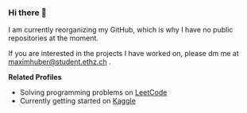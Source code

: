 ### Hi there 👋

I am currently reorganizing my GitHub, which is why I have no public repositories at the moment.

If you are interested in the projects I have worked on, please dm me at <a href="mailto:maximhuber@student.ethz.ch">maximhuber@student.ethz.ch</a> .

**Related Profiles**
- Solving programming problems on [LeetCode](https://leetcode.com/maximhuber/)
- Currently getting started on [Kaggle](https://www.kaggle.com/maximhuber04)

<!--
**maximhuber04/maximhuber04** is a ✨ _special_ ✨ repository because its `README.md` (this file) appears on your GitHub profile.

Here are some ideas to get you started:

- 🔭 I’m currently working on ...
- 🌱 I’m currently learning ...
- 👯 I’m looking to collaborate on ...
- 🤔 I’m looking for help with ...
- 💬 Ask me about ...
- 📫 How to reach me: ...
- 😄 Pronouns: ...
- ⚡ Fun fact: ...
-->

